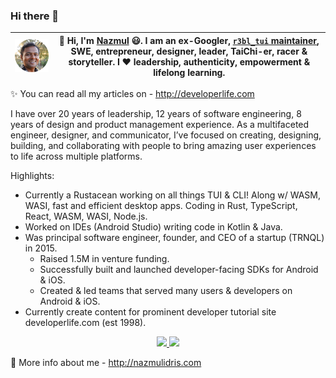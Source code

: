 ### Hi there 👋

| <img src="https://github.com/nazmulidris/developerlife.com/blob/main/assets/nazmul.png?raw=true"/> | 👋 Hi, I'm <a href="https://nazmulidris.com"> Nazmul</a> 😃. I am an ex-Googler, <a href="https://github.com/r3bl-org/r3bl_rs_utils/tree/main/tui" target="_blank">`r3bl_tui` maintainer</a>, SWE, entrepreneur, designer, leader, TaiChi-er, racer & storyteller. I ❤️ leadership, authenticity, empowerment & lifelong learning.|
|---|---|

✨ You can read all my articles on - http://developerlife.com

I have over 20 years of leadership, 12 years of software engineering, 8 years of design and product management experience. As a multifaceted engineer, designer, and communicator, I’ve focused on creating, designing, building, and collaborating with people to bring amazing user experiences to life across multiple platforms.

Highlights:
- Currently a Rustacean working on all things TUI & CLI! Along w/ WASM, WASI, fast and efficient desktop apps. Coding in Rust, TypeScript, React, WASM, WASI, Node.js.
- Worked on IDEs (Android Studio) writing code in Kotlin & Java.
- Was principal software engineer, founder, and CEO of a startup (TRNQL) in 2015.
  - Raised 1.5M in venture funding.
  - Successfully built and launched developer-facing SDKs for Android & iOS.
  - Created & led teams that served many users & developers on Android & iOS.
- Currently create content for prominent developer tutorial site developerlife.com (est 1998).

<p align="center">
<a href="https://github.com/nazmulidris">
  <img height="180em" src="https://github-readme-stats-eight-theta.vercel.app/api?username=nazmulidris&show_icons=true&theme=dark&include_all_commits=true&count_private=true"/>
  <img height="180em" src="https://github-readme-stats-eight-theta.vercel.app/api/top-langs/?username=nazmulidris&layout=compact&langs_count=8&theme=dark"/>
</a>
</p>

💬 More info about me - http://nazmulidris.com 

<!--
**nazmulidris/nazmulidris** is a ✨ _special_ ✨ repository because its `README.md` (this file) appears on your GitHub profile.

Here are some ideas to get you started:

- 🔭 I’m currently working on ...
- 🌱 I’m currently learning ...
- 👯 I’m looking to collaborate on ...
- 🤔 I’m looking for help with ...
- 💬 Ask me about ...
- 📫 How to reach me: ...
- 😄 Pronouns: ...
- ⚡ Fun fact: ...
-->
